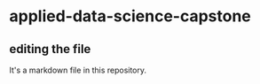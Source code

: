 # applied-data-science-capstone

## editing the file

It's a markdown file in this repository. 
<div id ="sch" align="center">
<img src="https://komarev.com/ghpvc/?username=Oleg-Evdokimov&style=flat-square&color=blue" alt = ""/>
</div>
